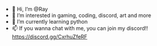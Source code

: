 - 👋 Hi, I’m @Ray
- 👀 I’m interested in gaming, coding, discord, art and more
- 🌱 I’m currently learning python
- 📫 If you wanna chat with me, you can join my discord!! https://discord.gg/CxrhuZfeRF

<!---
Ray is a ✨ special ✨ repository because its `README.md` (this file) appears on your GitHub profile.
You can click the Preview link to take a look at your changes.
--->
